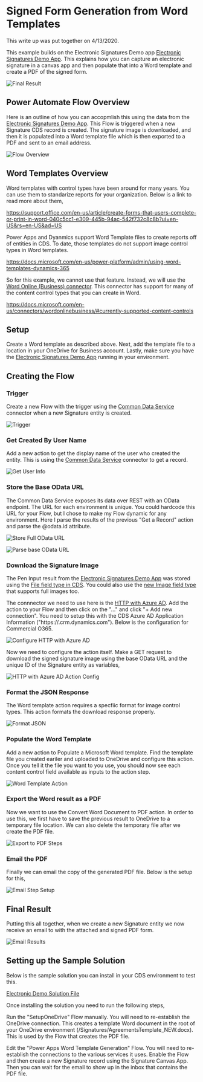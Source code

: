 # Signed Form Generation from Word Templates
This write up was put together on 4/13/2020.

This example builds on the Electronic Signatures Demo app [Electronic Signatures Demo App](./ElectronicSignatures.md).  This explains how you can capture an electronic signature in a canvas app and then populate that into a Word template and create a PDF of the signed form.  

![Final Result](Images/signed-form-PDF-result.JPG)

## Power Automate Flow Overview
Here is an outline of how you can accopmlish this using the data from the [Electronic Signatures Demo App](./ElectronicSignatures.md).  This Flow is triggered when a new Signature CDS record is created.  The signature image is downloaded, and then it is populated into a Word template file which is then exported to a PDF and sent to an email address.

![Flow Overview](Images/signed-form-flow-overview.JPG)

## Word Templates Overview
Word templates with control types have been around for many years.  You can use them to standarize reports for your organization. Below is a link to read more about them,

https://support.office.com/en-us/article/create-forms-that-users-complete-or-print-in-word-040c5cc1-e309-445b-94ac-542f732c8c8b?ui=en-US&rs=en-US&ad=US

Power Apps and Dyanmics support Word Template files to create reports off of entities in CDS.  To date, those templates do not support image control types in Word templates.  

https://docs.microsoft.com/en-us/power-platform/admin/using-word-templates-dynamics-365

So for this example, we cannot use that feature.  Instead, we will use the [Word Online (Business) connector](https://docs.microsoft.com/en-us/connectors/wordonlinebusiness/).  This connector has support for many of the content control types that you can create in Word.

https://docs.microsoft.com/en-us/connectors/wordonlinebusiness/#currently-supported-content-controls

## Setup
Create a Word template as described above.  Next, add the template file to a location in your OneDrive for Business account.  Lastly, make sure you have the [Electronic Signatures Demo App](./ElectronicSignatures.md) running in your environment.

## Creating the Flow

### Trigger
Create a new Flow with the trigger using the [Common Data Service](https://docs.microsoft.com/en-us/Connectors/commondataserviceforapps/#when-a-record-is-created,-updated-or-deleted) connector when a new Signature entity is created.

![Trigger](Images/signed-form-trigger.JPG)

### Get Created By User Name
Add a new action to get the display name of the user who created the entity.  This is using the [Common Data Service](https://docs.microsoft.com/en-us/Connectors/commondataserviceforapps/#get-a-record) connector to get a record.

![Get User Info](Images/signed-form-get-user-info.JPG)

### Store the Base OData URL
The Common Data Service exposes its data over REST with an OData endpoint.  The URL for each environment is unique.  You could hardcode this URL for your Flow, but I chose to make my Flow dynamic for any environment.  Here I parse the results of the previous "Get a Record" action and parse the @odata.id attribute.  

![Store Full OData URL](Images/signed-form-store-full-odata-url.JPG)

![Parse base OData URL](Images/signed-form-store-base-odata-url.JPG)

### Download the Signature Image
The Pen Input result from the [Electronic Signatures Demo App](./ElectronicSignatures.md) was stored using the [File field type in CDS](https://docs.microsoft.com/en-us/powerapps/developer/common-data-service/file-attributes).  You could also use the [new Image field type](https://docs.microsoft.com/en-us/powerapps/developer/common-data-service/image-attributes) that supports full images too.

The connnector we need to use here is the [HTTP with Azure AD](https://docs.microsoft.com/en-us/connectors/webcontents/).  Add the action to your Flow and then click on the "..." and click "+ Add new connection".  You need to setup this with the CDS Azure AD Application Information ("https://<orgName>.crm.dynamics.com").  Below is the configuration for Commercial O365.

![Configure HTTP with Azure AD](Images/signed-form-HTTP-AAD-Config.JPG)

Now we need to configure the action itself.  Make a GET request to download the signed signature image using the base OData URL and the unique ID of the Signature entity as variables,

![HTTP with Azure AD Action Config](Images/signed-form-HTTP-AAD-action-setup.JPG)

### Format the JSON Response
The Word template action requires a specfiic format for image control types.  This action formats the download response properly.

![Format JSON](Images/signed-form-format-json.JPG)

### Populate the Word Template
Add a new action to Populate a Microsoft Word template.  Find the template file you created eariler and uploaded to OneDrive and configure this action.  Once you tell it the file you want to you use, you should now see each content control field available as inputs to the action step.  

![Word Template Action](Images/signed-form-word-template-action.JPG)


### Export the Word result as a PDF
Now we want to use the Convert Word Document to PDF action.  In order to use this, we first have to save the previous result to OneDrive to a temporary file location.  We can also delete the temporary file after we create the PDF file.

![Export to PDF Steps](Images/signed-form-export-PDF.JPG)

### Email the PDF
Finally we can email the copy of the generated PDF file.  Below is the setup for this,

![Email Step Setup](Images/signed-form-email-step.JPG)

## Final Result
Putting this all together, when we create a new Signature entity we now receive an email to with the attached and signed PDF form.

![Email Results](Images/signed-form-email-output.JPG)

## Setting up the Sample Solution
Below is the sample solution you can install in your CDS environment to test this.  

[Electronic Demo Solution File](https://github.com/SteveWinward/PowerApps/raw/master/WriteUps/Samples/ElectronicSignatures/ElectronicSignatureDemo_1_0_0_3.zip)

Once installing the solution you need to run the following steps,

Run the "SetupOneDrive" Flow manually.  You will need to re-establish the OneDrive connection.  This creates a template Word document in the root of your OneDrive environment (/Signatures/AgreementsTemplate_NEW.docx).  This is used by the Flow that creates the PDF file.

Edit the "Power Apps Word Template Generation" Flow.  You will need to re-establish the connections to the various services it uses.  Enable the Flow and then create a new Signature record using the Signature Canvas App.  Then you can wait for the email to show up in the inbox that contains the PDF file.

